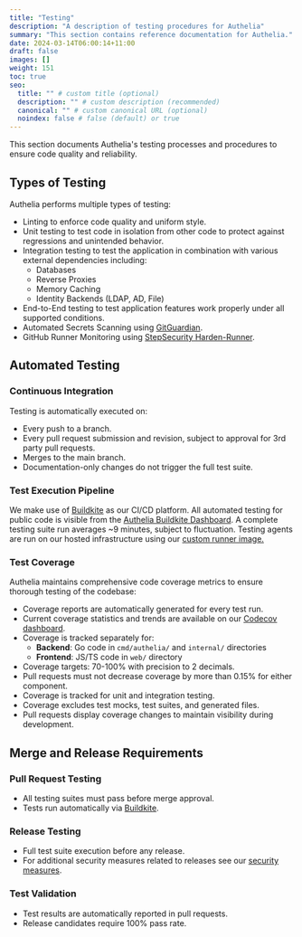 ```yaml
---
title: "Testing"
description: "A description of testing procedures for Authelia"
summary: "This section contains reference documentation for Authelia."
date: 2024-03-14T06:00:14+11:00
draft: false
images: []
weight: 151
toc: true
seo:
  title: "" # custom title (optional)
  description: "" # custom description (recommended)
  canonical: "" # custom canonical URL (optional)
  noindex: false # false (default) or true
---
```


This section documents Authelia's testing processes and procedures to ensure code quality and reliability.

## Types of Testing
Authelia performs multiple types of testing:
- Linting to enforce code quality and uniform style.
- Unit testing to test code in isolation from other code to protect against regressions and unintended behavior.
- Integration testing to test the application in combination with various external dependencies including:
  - Databases
  - Reverse Proxies
  - Memory Caching
  - Identity Backends (LDAP, AD, File)
- End-to-End testing to test application features work properly under all supported conditions.
- Automated Secrets Scanning using [GitGuardian].
- GitHub Runner Monitoring using [StepSecurity Harden-Runner].

## Automated Testing

### Continuous Integration
Testing is automatically executed on:
- Every push to a branch.
- Every pull request submission and revision, subject to approval for 3rd party pull requests.
- Merges to the main branch.
- Documentation-only changes do not trigger the full test suite.


### Test Execution Pipeline
We make use of [Buildkite] as our CI/CD platform. All automated testing for public code is visible from the [Authelia Buildkite Dashboard](https://buildkite.com/authelia).
A complete testing suite run averages ~9 minutes, subject to fluctuation.
Testing agents are run on our hosted infrastructure using our [custom runner image.](https://github.com/authelia/buildkite)

### Test Coverage
Authelia maintains comprehensive code coverage metrics to ensure thorough testing of the codebase:
- Coverage reports are automatically generated for every test run.
- Current coverage statistics and trends are available on our [Codecov dashboard](https://app.codecov.io/gh/authelia/authelia).
- Coverage is tracked separately for:
  - **Backend**: Go code in `cmd/authelia/` and `internal/` directories
  - **Frontend**: JS/TS code in `web/` directory
- Coverage targets: 70-100% with precision to 2 decimals.
- Pull requests must not decrease coverage by more than 0.15% for either component.
- Coverage is tracked for unit and integration testing.
- Coverage excludes test mocks, test suites, and generated files.
- Pull requests display coverage changes to maintain visibility during development.

## Merge and Release Requirements

### Pull Request Testing
- All testing suites must pass before merge approval.
- Tests run automatically via [Buildkite].

### Release Testing
- Full test suite execution before any release.
- For additional security measures related to releases see our [security measures](../../overview/security).

### Test Validation
- Test results are automatically reported in pull requests.
- Release candidates require 100% pass rate.



[Buildkite]: https://buildkite.com
[Codecov]: https://app.codecov.io/gh/authelia/authelia
[GitGuardian]: https://www.gitguardian.com/
[StepSecurity Harden-Runner]: https://github.com/step-security/harden-runner
